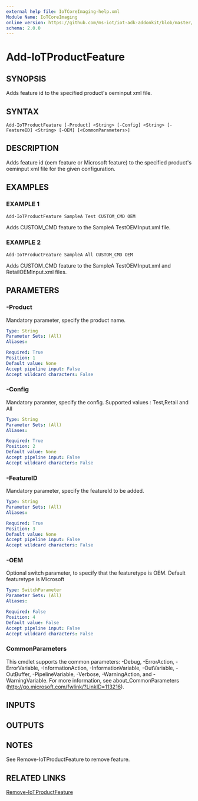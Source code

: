 ```yaml
---
external help file: IoTCoreImaging-help.xml
Module Name: IoTCoreImaging
online version: https://github.com/ms-iot/iot-adk-addonkit/blob/master/Tools/IoTCoreImaging/Docs/Add-IoTProductFeature.md
schema: 2.0.0
---
```


# Add-IoTProductFeature

## SYNOPSIS
Adds feature id to the specified product's oeminput xml file.

## SYNTAX

```
Add-IoTProductFeature [-Product] <String> [-Config] <String> [-FeatureID] <String> [-OEM] [<CommonParameters>]
```

## DESCRIPTION
Adds feature id (oem feature or Microsoft feature) to the specified product's oeminput xml file for the given configuration.

## EXAMPLES

### EXAMPLE 1
```
Add-IoTProductFeature SampleA Test CUSTOM_CMD OEM
```

Adds CUSTOM_CMD feature to the SampleA TestOEMInput.xml file.

### EXAMPLE 2
```
Add-IoTProductFeature SampleA All CUSTOM_CMD OEM
```

Adds CUSTOM_CMD feature to the SampleA TestOEMInput.xml and RetailOEMInput.xml files.

## PARAMETERS

### -Product
Mandatory parameter, specify the product name.

```yaml
Type: String
Parameter Sets: (All)
Aliases:

Required: True
Position: 1
Default value: None
Accept pipeline input: False
Accept wildcard characters: False
```

### -Config
Mandatory paramter, specify the config.
Supported values : Test,Retail and All

```yaml
Type: String
Parameter Sets: (All)
Aliases:

Required: True
Position: 2
Default value: None
Accept pipeline input: False
Accept wildcard characters: False
```

### -FeatureID
Mandatory parameter, specify the featureId to be added.

```yaml
Type: String
Parameter Sets: (All)
Aliases:

Required: True
Position: 3
Default value: None
Accept pipeline input: False
Accept wildcard characters: False
```

### -OEM
Optional switch parameter, to specify that the featuretype is OEM.
Default featuretype is Microsoft

```yaml
Type: SwitchParameter
Parameter Sets: (All)
Aliases:

Required: False
Position: 4
Default value: False
Accept pipeline input: False
Accept wildcard characters: False
```

### CommonParameters
This cmdlet supports the common parameters: -Debug, -ErrorAction, -ErrorVariable, -InformationAction, -InformationVariable, -OutVariable, -OutBuffer, -PipelineVariable, -Verbose, -WarningAction, and -WarningVariable.
For more information, see about_CommonParameters (http://go.microsoft.com/fwlink/?LinkID=113216).

## INPUTS

## OUTPUTS

## NOTES
See Remove-IoTProductFeature to remove feature.

## RELATED LINKS

[Remove-IoTProductFeature](Remove-IoTProductFeature.md)

